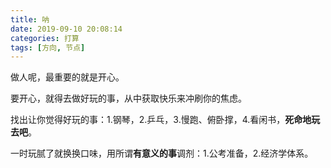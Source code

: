 ```yaml
---
title: 呐
date: 2019-09-10 20:08:14
categories: 打算
tags: [方向, 节点]
---
```


做人呢，最重要的就是开心。

<!--more-->

要开心，就得去做好玩的事，从中获取快乐来冲刷你的焦虑。

找出让你觉得好玩的事：1.钢琴，2.乒乓，3.慢跑、俯卧撑，4.看闲书，**死命地玩去吧**。

一时玩腻了就换换口味，用所谓**有意义的事**调剂：1.公考准备，2.经济学体系。

